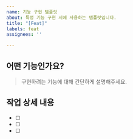 ```yaml
---
name: 기능 구현 템플릿
about: 특정 기능 구현 시에 사용하는 템플릿입니다.
title: "[Feat]"
labels: feat
assignees: ''

---
```


## 어떤 기능인가요?
> 구현하려는 기능에 대해 간단하게 설명해주세요.

## 작업 상세 내용
- [ ]
- [ ]
- [ ]
